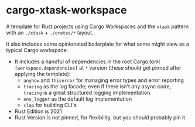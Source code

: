 # cargo-xtask-workspace

A template for Rust projects using Cargo Workspaces  and the `xtask` pattern with an `./xtask` + `./crates/*` layout.

It also includes some opinionated boilerplate for what some might view as a typical Cargo workspace:

- It includes a handful of dependencies in the root Cargo.toml `[workspace.dependencies]` at `*` version (these should get pinned after applying the template):
  - `anyhow` and `thiserror` for managing error types and error reporting
  - `tracing` as the log facade; even if there isn't any async code, `tracing` is a great structured logging implementation.
  - `env_logger` as the default log implementation
  - `clap` for building CLI's
- Rust Edition is 2021
- Rust Version is not pinned, for flexibility, but you should probably pin it
